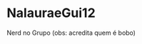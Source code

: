 # NalauraeGui12
Nerd no Grupo                                                                                               (obs: acredita quem é bobo)
